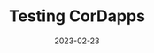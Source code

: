 ---
date: '2023-02-23'
title: "Testing CorDapps"
project: corda
version: 'Corda 5.0'
menu:
  corda5:
    identifier: corda5-develop-test
    parent: corda5-develop
    weight: 7000
section_menu: corda5
---